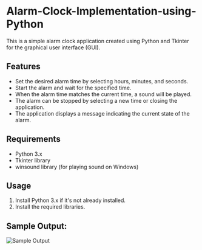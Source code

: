 # Alarm-Clock-Implementation-using-Python

This is a simple alarm clock application created using Python and Tkinter for the graphical user interface (GUI).

## Features

- Set the desired alarm time by selecting hours, minutes, and seconds.
- Start the alarm and wait for the specified time.
- When the alarm time matches the current time, a sound will be played.
- The alarm can be stopped by selecting a new time or closing the application.
- The application displays a message indicating the current state of the alarm.

## Requirements

- Python 3.x
- Tkinter library
- winsound library (for playing sound on Windows)

## Usage

1. Install Python 3.x if it's not already installed.
2. Install the required libraries.

## Sample Output:

![Sample Output](https://github.com/AliaaNasser7/Alarm/assets/125163801/627f3e70-296e-43d5-a3f6-40060989b28c)


